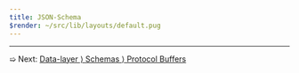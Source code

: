 ```yaml
---
title: JSON-Schema
$render: ~/src/lib/layouts/default.pug
---
```


---

➯ Next: [Data-layer &rangle; Schemas &rangle; Protocol Buffers](./docs/validation/protobuf)
